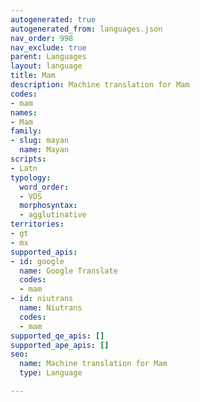 ```yaml
---
autogenerated: true
autogenerated_from: languages.json
nav_order: 998
nav_exclude: true
parent: Languages
layout: language
title: Mam
description: Machine translation for Mam
codes:
- mam
names:
- Mam
family:
- slug: mayan
  name: Mayan
scripts:
- Latn
typology:
  word_order:
  - VOS
  morphosyntax:
  - agglutinative
territories:
- gt
- mx
supported_apis:
- id: google
  name: Google Translate
  codes:
  - mam
- id: niutrans
  name: Niutrans
  codes:
  - mam
supported_qe_apis: []
supported_ape_apis: []
seo:
  name: Machine translation for Mam
  type: Language

---
```


